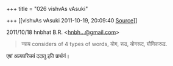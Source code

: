 +++
title = "026 vishvAs vAsuki"

+++
[[vishvAs vAsuki	2011-10-19, 20:09:40 [Source](https://groups.google.com/g/samskrita/c/12xCfSQTzHU)]]



  
  

2011/10/18 hnbhat B.R. \<[hnbh...@gmail.com]()\>

  

> न्याय considers of 4 types of words, योग, रूढ, योगरूद, यौगिकरूढ.

  
एषां अल्पपरिचयं ददातु इति प्रार्थनं।  
  

